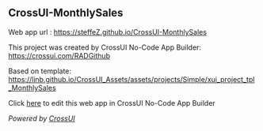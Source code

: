 ## CrossUI-MonthlySales
Web app url : https://steffeZ.github.io/CrossUI-MonthlySales

This project was created by CrossUI No-Code App Builder: https://crossui.com/RADGithub

Based on template: https://linb.github.io/CrossUI_Assets/assets/projects/Simple/xui_project_tpl_MonthlySales

Click [here](https://crossui.com/RADGithub/#!from=github&owner=steffeZ&repo=CrossUI-MonthlySales) to edit this web app in CrossUI No-Code App Builder

<i>Powered by [CrossUI](https://crossui.com)</i>
